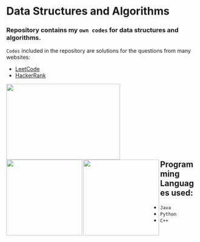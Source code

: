 # Data Structures and Algorithms

### Repository contains my `own codes` for data structures and algorithms.

`Codes` included in the repository are solutions for the questions from many websites:
- [LeetCode](https://leetcode.com/)
- [HackerRank](https://www.hackerrank.com/)


<img src="https://1000logos.net/wp-content/uploads/2020/09/Java-Logo.png" align = "left" height=200 width=300>
<img src="https://learnwithshashank.com/coding/wp-content/uploads/2020/08/2f9c11f9e55efbf1791f12c06d60729b-2.jpg" align = "left" height=200 width=200>
<img src="https://preview.redd.it/31b2ii8hchi31.jpg?auto=webp&s=309fe75e96212cf42c4120ca5adedaef52c41e01" align = "left" height=200 width=200>

</br></br></br></br></br></br></br></br></br></br>


## Programming Languages used:
- `Java`
- `Python`
- `C++`
